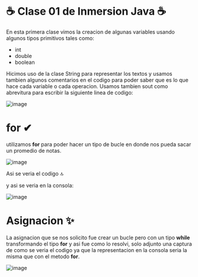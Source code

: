 # ☕  Clase 01 de Inmersion Java  ☕
En esta primera clase vimos la creacion de algunas variables usando algunos tipos primitivos tales como:
* int
* double
* boolean

Hicimos uso de la clase String para representar los textos y usamos tambien algunos comentarios en el codigo para poder saber que es lo que hace cada variable o cada operacion.
Usamos tambien sout como abrevitura para escribir la siguiente linea de codigo: 

![image](https://github.com/HiroGM19/Screenmatch-inmersion-Java/assets/108554722/b2e3e9a3-ccac-46f7-848d-22a605f181a3)

# for ✔
utilizamos **for** para poder hacer un tipo de bucle en donde nos pueda sacar un promedio de notas.

![image](https://github.com/HiroGM19/Screenmatch-inmersion-Java/assets/108554722/8161556d-7c68-4162-bc15-51c3526e2570)

Asi se veria el codigo 🔝

y asi se veria en la consola:

![image](https://github.com/HiroGM19/Screenmatch-inmersion-Java/assets/108554722/7b7b538b-87f3-4a99-a699-90ec64953670)

# Asignacion ✨

La asignacion que se nos solicito fue crear un bucle pero con un tipo **while** transformando el tipo **for** y asi fue como lo resolvi, solo adjunto una captura de como se veria el codigo ya que la representacion en la consola seria la misma que con el metodo **for**.

![image](https://github.com/HiroGM19/Screenmatch-inmersion-Java/assets/108554722/901b59b5-b5bb-4733-a26c-20fce55338d5)
